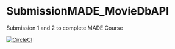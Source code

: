 # SubmissionMADE_MovieDbAPI
Submission 1 and 2 to complete MADE Course

[![CircleCI](https://dl.circleci.com/status-badge/img/gh/ZenMachi/Submission_MADE/tree/master.svg?style=svg)](https://dl.circleci.com/status-badge/redirect/gh/ZenMachi/Submission_MADE/tree/master)
